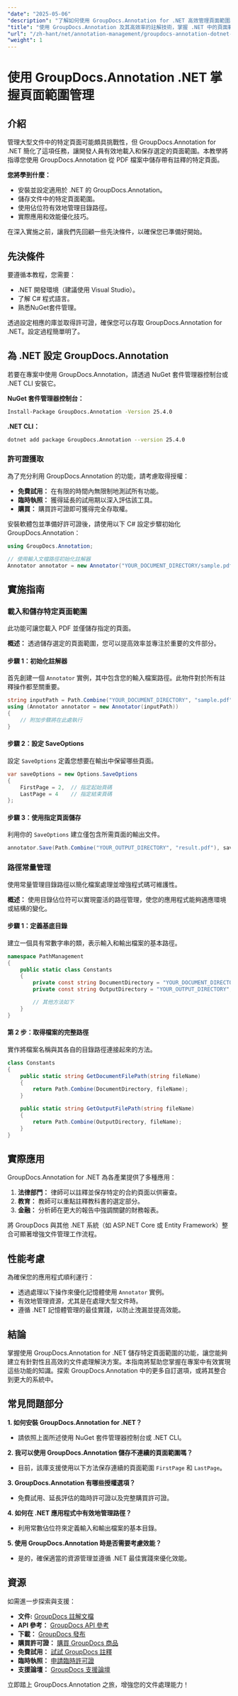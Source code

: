 ```yaml
---
"date": "2025-05-06"
"description": "了解如何使用 GroupDocs.Annotation for .NET 高效管理頁面範圍。本指南涵蓋安裝、設定以及保存特定頁面的最佳實務。"
"title": "使用 GroupDocs.Annotation 及其高效率的註解技術，掌握 .NET 中的頁面範圍管理"
"url": "/zh-hant/net/annotation-management/groupdocs-annotation-dotnet-page-range-management/"
"weight": 1
---
```


# 使用 GroupDocs.Annotation .NET 掌握頁面範圍管理

## 介紹

管理大型文件中的特定頁面可能頗具挑戰性，但 GroupDocs.Annotation for .NET 簡化了這項任務，讓開發人員有效地載入和保存選定的頁面範圍。本教學將指導您使用 GroupDocs.Annotation 從 PDF 檔案中儲存帶有註釋的特定頁面。

**您將學到什麼：**
- 安裝並設定適用於 .NET 的 GroupDocs.Annotation。
- 儲存文件中的特定頁面範圍。
- 使用佔位符有效地管理目錄路徑。
- 實際應用和效能優化技巧。

在深入實施之前，讓我們先回顧一些先決條件，以確保您已準備好開始。

## 先決條件

要遵循本教程，您需要：
- .NET 開發環境（建議使用 Visual Studio）。
- 了解 C# 程式語言。
- 熟悉NuGet套件管理。

透過設定相應的庫並取得許可證，確保您可以存取 GroupDocs.Annotation for .NET。設定過程簡單明了。

## 為 .NET 設定 GroupDocs.Annotation

若要在專案中使用 GroupDocs.Annotation，請透過 NuGet 套件管理器控制台或 .NET CLI 安裝它。

**NuGet 套件管理器控制台：**
```bash
Install-Package GroupDocs.Annotation -Version 25.4.0
```

**.NET CLI：**
```bash
dotnet add package GroupDocs.Annotation --version 25.4.0
```

### 許可證獲取

為了充分利用 GroupDocs.Annotation 的功能，請考慮取得授權：
- **免費試用：** 在有限的時間內無限制地測試所有功能。
- **臨時執照：** 獲得延長的試用期以深入評估該工具。
- **購買：** 購買許可證即可獲得完全存取權。

安裝軟體包並準備好許可證後，請使用以下 C# 設定步驟初始化 GroupDocs.Annotation：

```csharp
using GroupDocs.Annotation;

// 使用輸入文檔路徑初始化註解器
Annotator annotator = new Annotator("YOUR_DOCUMENT_DIRECTORY/sample.pdf");
```

## 實施指南

### 載入和儲存特定頁面範圍

此功能可讓您載入 PDF 並僅儲存指定的頁面。

**概述：**
透過儲存選定的頁面範圍，您可以提高效率並專注於重要的文件部分。

#### 步驟 1：初始化註解器
首先創建一個 `Annotator` 實例，其中包含您的輸入檔案路徑。此物件對於所有註釋操作都至關重要。

```csharp
string inputPath = Path.Combine("YOUR_DOCUMENT_DIRECTORY", "sample.pdf");
using (Annotator annotator = new Annotator(inputPath))
{
    // 附加步驟將在此處執行
}
```

#### 步驟 2：設定 SaveOptions
設定 `SaveOptions` 定義您想要在輸出中保留哪些頁面。

```csharp
var saveOptions = new Options.SaveOptions 
{
    FirstPage = 2,  // 指定起始頁碼
    LastPage = 4    // 指定結束頁碼
};
```

#### 步驟 3：使用指定頁面儲存
利用你的 `SaveOptions` 建立僅包含所需頁面的輸出文件。

```csharp
annotator.Save(Path.Combine("YOUR_OUTPUT_DIRECTORY", "result.pdf"), saveOptions);
```

### 路徑常量管理

使用常量管理目錄路徑以簡化檔案處理並增強程式碼可維護性。

**概述：**
使用目錄佔位符可以實現靈活的路徑管理，使您的應用程式能夠適應環境或結構的變化。

#### 步驟 1：定義基底目錄
建立一個具有常數字串的類，表示輸入和輸出檔案的基本路徑。

```csharp
namespace PathManagement
{
    public static class Constants
    {
        private const string DocumentDirectory = "YOUR_DOCUMENT_DIRECTORY";
        private const string OutputDirectory = "YOUR_OUTPUT_DIRECTORY";

        // 其他方法如下
    }
}
```

#### 第 2 步：取得檔案的完整路徑
實作將檔案名稱與其各自的目錄路徑連接起來的方法。

```csharp
class Constants
{
    public static string GetDocumentFilePath(string fileName)
    {
        return Path.Combine(DocumentDirectory, fileName);
    }

    public static string GetOutputFilePath(string fileName)
    {
        return Path.Combine(OutputDirectory, fileName);
    }
}
```

## 實際應用

GroupDocs.Annotation for .NET 為各產業提供了多種應用：
1. **法律部門：** 律師可以註釋並保存特定的合約頁面以供審查。
2. **教育：** 教師可以重點註釋教科書的選定部分。
3. **金融：** 分析師在更大的報告中強調關鍵的財務報表。

將 GroupDocs 與其他 .NET 系統（如 ASP.NET Core 或 Entity Framework）整合可顯著增強文件管理工作流程。

## 性能考慮

為確保您的應用程式順利運行：
- 透過處理以下操作來優化記憶體使用 `Annotator` 實例。
- 有效地管理資源，尤其是在處理大型文件時。
- 遵循 .NET 記憶體管理的最佳實踐，以防止洩漏並提高效能。

## 結論

掌握使用 GroupDocs.Annotation for .NET 儲存特定頁面範圍的功能，讓您能夠建立有針對性且高效的文件處理解決方案。本指南將幫助您掌握在專案中有效實現這些功能的知識。探索 GroupDocs.Annotation 中的更多自訂選項，或將其整合到更大的系統中。

## 常見問題部分

**1. 如何安裝 GroupDocs.Annotation for .NET？**
- 請依照上面所述使用 NuGet 套件管理器控制台或 .NET CLI。

**2. 我可以使用 GroupDocs.Annotation 儲存不連續的頁面範圍嗎？**
- 目前，該庫支援使用以下方法保存連續的頁面範圍 `FirstPage` 和 `LastPage`。

**3. GroupDocs.Annotation 有哪些授權選項？**
- 免費試用、延長評估的臨時許可證以及完整購買許可證。

**4. 如何在 .NET 應用程式中有效地管理路徑？**
- 利用常數佔位符來定義輸入和輸出檔案的基本目錄。

**5. 使用 GroupDocs.Annotation 時是否需要考慮效能？**
- 是的，確保適當的資源管理並遵循 .NET 最佳實踐來優化效能。

## 資源

如需進一步探索與支援：
- **文件:** [GroupDocs 註解文檔](https://docs.groupdocs.com/annotation/net/)
- **API 參考：** [GroupDocs API 參考](https://reference.groupdocs.com/annotation/net/)
- **下載：** [GroupDocs 發布](https://releases.groupdocs.com/annotation/net/)
- **購買許可證：** [購買 GroupDocs 商品](https://purchase.groupdocs.com/buy)
- **免費試用：** [試試 GroupDocs 註釋](https://releases.groupdocs.com/annotation/net/)
- **臨時執照：** [申請臨時許可證](https://purchase.groupdocs.com/temporary-license/)
- **支援論壇：** [GroupDocs 支援論壇](https://forum.groupdocs.com/c/annotation/) 

立即踏上 GroupDocs.Annotation 之旅，增強您的文件處理能力！
